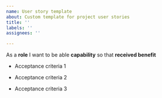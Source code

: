 ```yaml
---
name: User story template
about: Custom template for project user stories
title: ''
labels: ''
assignees: ''

---
```


As a **role** I want to be able **capability** so that **received benefit**

- Acceptance criteria 1

- Acceptance criteria 2

- Acceptance criteria 3
